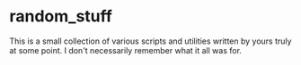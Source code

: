 # random_stuff
This is a small collection of various scripts and utilities written by yours truly at some point. I don't necessarily remember what it all was for.
